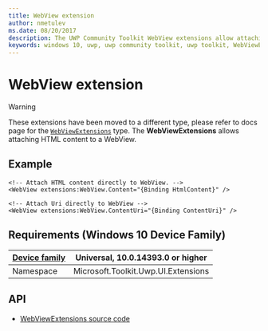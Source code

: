 ```yaml
---
title: WebView extension
author: nmetulev
ms.date: 08/20/2017
description: The UWP Community Toolkit WebView extensions allow attaching HTML content to WebView through XAML directly or through Binding
keywords: windows 10, uwp, uwp community toolkit, uwp toolkit, WebViewExtensions, webview, extensions
---
```


# WebView extension

> [!WARNING]
> These extensions have been moved to a different type, please refer to docs page for the [`WebViewExtensions`](WebViewExtensions.md) type.
The **WebViewExtensions** allows attaching HTML content to a WebView.

## Example

```xaml
<!-- Attach HTML content directly to WebView. -->
<WebView extensions:WebView.Content="{Binding HtmlContent}" />

<!-- Attach Uri directly to WebView -->
<WebView extensions:WebView.ContentUri="{Binding ContentUri}" />
```

## Requirements (Windows 10 Device Family)

| [Device family](https://go.microsoft.com/fwlink/p/?LinkID=526370) | Universal, 10.0.14393.0 or higher |
| --- | --- |
| Namespace | Microsoft.Toolkit.Uwp.UI.Extensions |

## API

* [WebViewExtensions source code](https://github.com/Microsoft/UWPCommunityToolkit/tree/master/Microsoft.Toolkit.Uwp.UI/Extensions/WebView)
